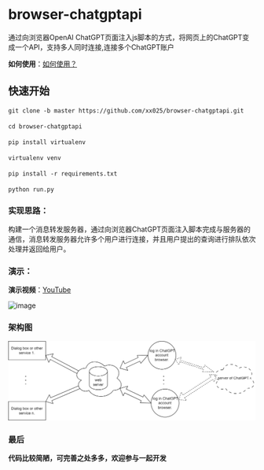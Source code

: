 # browser-chatgptapi

通过向浏览器OpenAI ChatGPT页面注入js脚本的方式，将网页上的ChatGPT变成一个API，支持多人同时连接,连接多个ChatGPT账户

**如何使用**：[如何使用？](wiki/如何使用.md)

## 快速开始

```shell
git clone -b master https://github.com/xx025/browser-chatgptapi.git

cd browser-chatgptapi

pip install virtualenv

virtualenv venv

pip install -r requirements.txt

python run.py

```
### 实现思路：

构建一个消息转发服务器，通过向浏览器ChatGPT页面注入脚本完成与服务器的通信，消息转发服务器允许多个用户进行连接，并且用户提出的查询进行排队依次处理并返回给用户。

### 演示：

**演示视频**：[YouTube](https://www.youtube.com/watch?v=dis8NDfT16I)

![image](imgs/api_test.png)

### 架构图

![架构图.png](imgs/en_architecture-diagram.png)

### 最后

**代码比较简陋，可完善之处多多，欢迎参与一起开发**